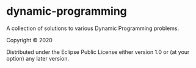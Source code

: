# dynamic-programming

A collection of solutions to various Dynamic Programming problems.

Copyright © 2020 

Distributed under the Eclipse Public License either version 1.0 or (at
your option) any later version.
